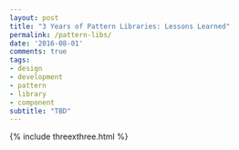 ```yaml
---
layout: post
title: "3 Years of Pattern Libraries: Lessons Learned"
permalink: /pattern-libs/
date: '2016-08-01'
comments: true
tags:
- design
- development
- pattern 
- library
- component
subtitle: "TBD"
---
```


{% include threexthree.html %}